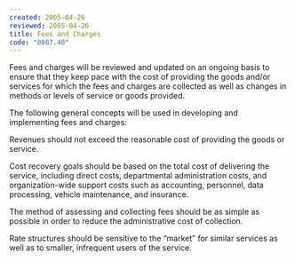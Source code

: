 ```yaml
---
created: 2005-04-26
reviewed: 2005-04-26
title: Fees and Charges
code: "0807.40"
---
```


Fees and charges will be reviewed and updated on an ongoing basis to ensure that they keep pace with the cost of providing the goods and/or services for which the fees and charges are collected as well as changes in methods or levels of service or goods provided.

The following general concepts will be used in developing and implementing fees and charges:

Revenues should not exceed the reasonable cost of providing the goods or service.

Cost recovery goals should be based on the total cost of delivering the service, including direct costs, departmental administration costs, and organization-wide support costs such as accounting, personnel, data processing, vehicle maintenance, and insurance.

The method of assessing and collecting fees should be as simple as possible in order to reduce the administrative cost of collection.

Rate structures should be sensitive to the “market” for similar services as well as to smaller, infrequent users of the service.
